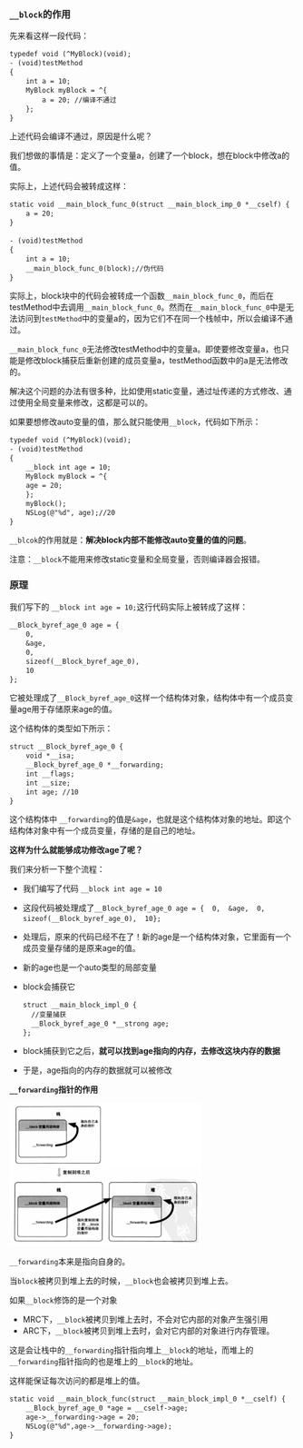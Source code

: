 ### `__block`的作用

先来看这样一段代码：

```objc
typedef void (^MyBlock)(void);
- (void)testMethod
{
	int a = 10;
	MyBlock myBlock = ^{
		a = 20; //编译不通过
	};
}
```

上述代码会编译不通过，原因是什么呢？

我们想做的事情是：定义了一个变量a，创建了一个block，想在block中修改a的值。

实际上，上述代码会被转成这样：

```objc
static void __main_block_func_0(struct __main_block_imp_0 *__cself) {
	a = 20;
}

- (void)testMethod
{
	int a = 10;
	__main_block_func_0(block);//伪代码
}
```

实际上，block块中的代码会被转成一个函数`__main_block_func_0`，而后在testMethod中去调用`__main_block_func_0`。然而在`__main_block_func_0`中是无法访问到`testMethod`中的变量a的，因为它们不在同一个栈帧中，所以会编译不通过。

`__main_block_func_0`无法修改testMethod中的变量a。即使要修改变量a，也只能是修改block捕获后重新创建的成员变量a，testMethod函数中的a是无法修改的。

解决这个问题的办法有很多种，比如使用static变量，通过址传递的方式修改、通过使用全局变量来修改，这都是可以的。

如果要想修改auto变量的值，那么就只能使用`__block`，代码如下所示：

```objc
typedef void (^MyBlock)(void);
- (void)testMethod
{
	__block int age = 10;
	MyBlock myBlock = ^{
	age = 20; 
	};
	myBlock();
	NSLog(@"%d", age);//20
}
```

`__blcok`的作用就是：**解决block内部不能修改auto变量的值的问题**。

注意：`__block`不能用来修改static变量和全局变量，否则编译器会报错。

### 原理

我们写下的 `__block int age = 10;`这行代码实际上被转成了这样：

```objc
__Block_byref_age_0 age = {
	0, 
	&age,
	0,
	sizeof(__Block_byref_age_0), 
	10
};
```

它被处理成了`__Block_byref_age_0`这样一个结构体对象，结构体中有一个成员变量age用于存储原来age的值。

这个结构体的类型如下所示：

```objc
struct __Block_byref_age_0 {
	void *__isa;
	__Block_byref_age_0 *__forwarding;
	int __flags;
	int __size;
	int age; //10
}
```

这个结构体中 `__forwarding`的值是`&age`，也就是这个结构体对象的地址。即这个结构体对象中有一个成员变量，存储的是自己的地址。

**这样为什么就能够成功修改age了呢？**

我们来分析一下整个流程：

- 我们编写了代码 `__block int age = 10`

- 这段代码被处理成了`__Block_byref_age_0 age = {  0,  &age,  0,  sizeof(__Block_byref_age_0),  10};`

- 处理后，原来的代码已经不在了！新的age是一个结构体对象，它里面有一个成员变量存储的是原来age的值。

- 新的age也是一个auto类型的局部变量

- block会捕获它

  ```objc
  struct __main_block_impl_0 {
  	//变量捕获
  	__Block_byref_age_0 *__strong age;
  };
  ```

- block捕获到它之后，**就可以找到age指向的内存，去修改这块内存的数据**

- 于是，age指向的内存的数据就可以被修改

**`__forwarding`指针的作用**

<img src="https://raw.githubusercontent.com/JuunChen/Knowledge/master/ImageFolder/4-5-1.png" style="zoom:33%;" />



`__forwarding`本来是指向自身的。

当`block`被拷贝到堆上去的时候，`__block`也会被拷贝到堆上去。

如果`__block`修饰的是一个对象

- MRC下，`__block`被拷贝到堆上去时，不会对它内部的对象产生强引用
- ARC下，`__block`被拷贝到堆上去时，会对它内部的对象进行内存管理。

这是会让栈中的`__forwarding`指针指向堆上`__block`的地址，而堆上的`__forwarding`指针指向的也是堆上的`__block`的地址。

这样能保证每次访问的都是堆上的值。

```objc
static void __main_block_func(struct __main_block_impl_0 *__cself) {
	__Block_byref_age_0 *age = __cself->age;
	age->__forwarding->age = 20;
	NSLog(@"%d",age->__forwarding->age);
}
```

